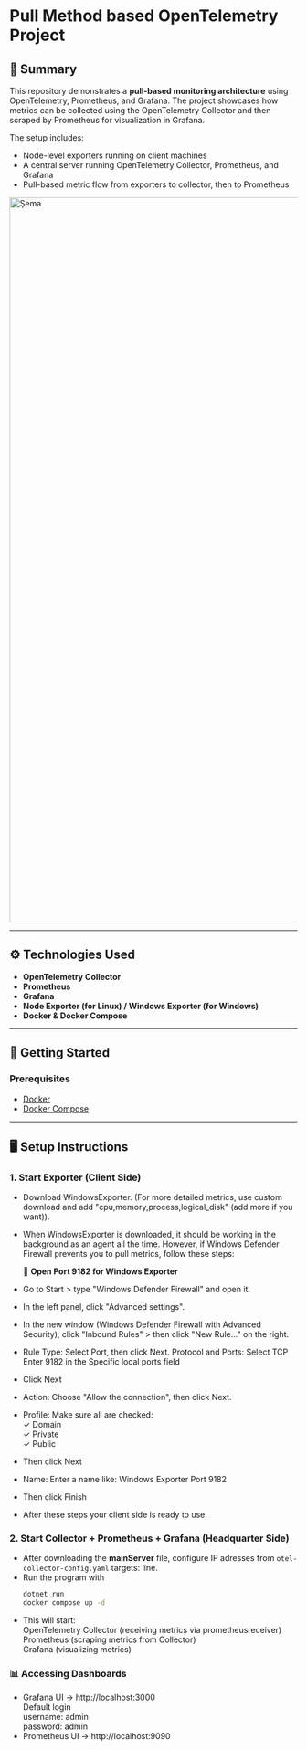 # Pull Method based OpenTelemetry Project

## 🧾 Summary

This repository demonstrates a **pull-based monitoring architecture** using OpenTelemetry, Prometheus, and Grafana. The project showcases how metrics can be collected using the OpenTelemetry Collector and then scraped by Prometheus for visualization in Grafana.

The setup includes:
- Node-level exporters running on client machines
- A central server running OpenTelemetry Collector, Prometheus, and Grafana
- Pull-based metric flow from exporters to collector, then to Prometheus

<img width="1674" height="1270" alt="Şema" src="https://github.com/user-attachments/assets/20a76ad7-2bdd-4a1d-879f-b0984baa9be0" />
  
---

## ⚙️ Technologies Used

- **OpenTelemetry Collector**
- **Prometheus**
- **Grafana**
- **Node Exporter (for Linux) / Windows Exporter (for Windows)** 
- **Docker & Docker Compose**

---


## 🚀 Getting Started

### Prerequisites

- [Docker](https://www.docker.com/)
- [Docker Compose](https://docs.docker.com/compose/)

---

## 🖥️ Setup Instructions

### 1. Start Exporter (Client Side)

- Download WindowsExporter. (For more detailed metrics, use custom download and add "cpu,memory,process,logical_disk" (add more if you want)).
- When WindowsExporter is downloaded, it should be working in the background as an agent all the time. However, if Windows Defender Firewall prevents you to pull metrics, follow these steps:
  
  🔧 **Open Port 9182 for Windows Exporter**

- Go to Start > type "Windows Defender Firewall" and open it.
- In the left panel, click "Advanced settings".
- In the new window (Windows Defender Firewall with Advanced Security), click "Inbound Rules" > then click "New Rule..." on the right.
- Rule Type: Select Port, then click Next.
  Protocol and Ports:
  Select TCP
  Enter 9182 in the Specific local ports field
- Click Next
- Action: Choose "Allow the connection", then click Next.
- Profile: Make sure all are checked:  
  ✓ Domain  
  ✓ Private  
  ✓ Public  
- Then click Next
- Name: Enter a name like:
  Windows Exporter Port 9182
- Then click Finish

- After these steps your client side is ready to use.


### 2. Start Collector + Prometheus + Grafana (Headquarter Side)

- After downloading the **mainServer** file, configure IP adresses from `otel-collector-config.yaml` targets: line.
- Run the program with
  ```bash
  dotnet run
  docker compose up -d
  ```
- This will start:  
  OpenTelemetry Collector (receiving metrics via prometheusreceiver)  
  Prometheus (scraping metrics from Collector)  
  Grafana (visualizing metrics)  

### 📊 Accessing Dashboards

- Grafana UI → http://localhost:3000  
  Default login  
    username: admin  
    password: admin  
- Prometheus UI → http://localhost:9090

